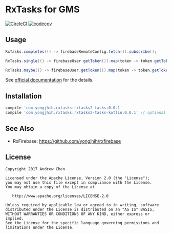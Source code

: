 # RxTasks for GMS
[![CircleCI](https://circleci.com/gh/yongjhih/rxtasks.svg?style=shield)](https://circleci.com/gh/yongjhih/rxtasks)
[![codecov](https://codecov.io/gh/yongjhih/rxtasks/branch/master/graph/badge.svg)](https://codecov.io/gh/yongjhih/rxtasks)

## Usage

```java
RxTasks.completes(() -> firebaseRemoteConfig.fetch()).subscribe();
```

```java
RxTasks.single(() -> firebaseUser.getToken()).map(token -> token.getToken()).subscribe();
```

```java
RxTasks.maybe(() -> firebaseUser.getToken()).map(token -> token.getToken()).subscribe();
```

See [official documentation](https://firebase.google.com/docs/) for the details.

## Installation

```gradle
compile 'com.yongjhih.rxtasks:rxtasks2-tasks:0.0.1'
compile 'com.yongjhih.rxtasks:rxtasks2-tasks-kotlin:0.0.1' // optional
```

## See Also

* RxFirebase: https://github.com/yongjhih/rxfirebase

## License

```
Copyright 2017 Andrew Chen

Licensed under the Apache License, Version 2.0 (the "License");
you may not use this file except in compliance with the License.
You may obtain a copy of the License at

   http://www.apache.org/licenses/LICENSE-2.0

Unless required by applicable law or agreed to in writing, software
distributed under the License is distributed on an "AS IS" BASIS,
WITHOUT WARRANTIES OR CONDITIONS OF ANY KIND, either express or implied.
See the License for the specific language governing permissions and
limitations under the License.
```
